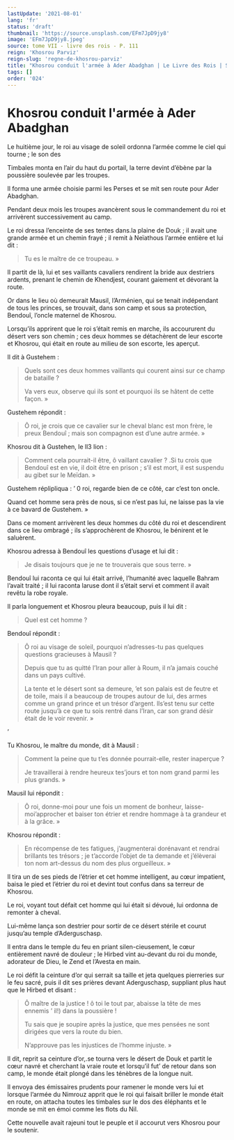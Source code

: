 ```yaml
---
lastUpdate: '2021-08-01'
lang: 'fr'
status: 'draft'
thumbnail: 'https://source.unsplash.com/EFm7JpD9jy8'
image: 'EFm7JpD9jy8.jpeg'
source: tome VII - livre des rois - P. 111
reign: 'Khosrou Parviz'
reign-slug: 'regne-de-khosrou-parviz'
title: "Khosrou conduit l'armée à Ader Abadghan | Le Livre des Rois | Shâhnâmeh"
tags: []
order: '024'
---
```


<!-- LTeX: language=fr -->

# Khosrou conduit l'armée à Ader Abadghan

Le huitième jour, le roi au visage de soleil ordonna l’armée comme le ciel qui tourne ; le son des

Timbales monta en l’air du haut du portail, la terre devint d’ébène par la poussière soulevée par les troupes.

Il forma une armée choisie parmi les Perses et se mit sen route pour Ader Abadghan.

Pendant deux mois les troupes avancèrent sous le commandement du roi et arrivèrent successivement au camp.

Le roi dressa l’enceinte de ses tentes dans.la plaine de Douk ; il avait une grande armée et un chemin frayé ; il remit à Neïathous l’armée entière et lui dit :

> Tu es le maître de ce troupeau. »

Il partit de là, lui et ses vaillants cavaliers rendirent la bride aux destriers ardents, prenant le chemin de Khendjest, courant gaiement et dévorant la route.

Or dans le lieu où demeurait Mausil, l’Arménien, qui se tenait indépendant de tous les princes, se trouvait, dans son camp et sous sa protection, Bendouî, l’oncle maternel de Khosrou.

Lorsqu’ils apprirent que le roi s’était remis en marche, ils accoururent du désert vers son chemin ; ces deux hommes se détachèrent de leur escorte et Khosrou, qui était en route au milieu de son escorte, les aperçut.

Il dit à Gustehem :

> Quels sont ces deux hommes vaillants qui courent ainsi sur ce champ de bataille ?
>
> Va vers eux, observe qui ils sont et pourquoi ils se hâtent de cette façon. »

Gustehem répondit :

> Ô roi, je crois que ce cavalier sur le cheval blanc est mon frère, le preux Bendouî ; mais son compagnon est d’une autre armée. »

Khosrou dit à Gustehen, le ll3 lion :

> Comment cela pourrait-il être, ô vaillant cavalier ? .Si tu crois que Bendouî est en vie, il doit être en prison ; s’il est mort, il est suspendu au gibet sur le Meïdan. »

Gustehem réplipliqua : ’ 0
roi, regarde bien de ce côté, car c’est ton oncle.

Quand cet homme sera près de nous, si ce n’est pas lui, ne laisse pas la vie à ce bavard de Gustehem. »

Dans ce moment arrivèrent les deux hommes du côté du roi et descendirent dans ce lieu ombragé ; ils s’approchèrent de Khosrou, le bénirent et le saluèrent.

Khosrou adressa à Bendouî les questions d’usage et lui dit :

> Je disais toujours que je ne te trouverais que sous terre. »

Bendouî lui raconta ce qui lui était arrivé, l’humanité avec laquelle Bahram l’avait traité ; il lui raconta laruse dont il s’était servi et comment il avait revêtu la robe royale.

Il parla longuement et Khosrou pleura beaucoup, puis il lui dit :

> Quel est cet homme ?

Bendouî répondit :

> Ô roi au visage de soleil, pourquoi n’adresses-tu pas quelques questions gracieuses à Mausil ?
>
> Depuis que tu as quitté l’Iran pour aller à Roum, il n’a jamais couché dans un pays cultivé.
>
> La tente et le désert sont sa demeure, ’et son palais est de feutre et de toile, mais il a beaucoup de troupes autour de lui, des armes comme un grand prince et un trésor d’argent. lls’est tenu sur cette route jusqu’à ce que tu sois rentré dans l’Iran, car son grand désir était de le voir revenir. »

’

Tu Khosrou, le maître du monde, dit à Mausil :

> Comment la peine que tu t’es donnée pourrait-elle, rester inaperçue ?
>
> Je travaillerai à rendre heureux tes’jours et ton nom grand parmi les plus grands. »

Mausil lui répondit :

> Ô roi, donne-moi pour une fois un moment de bonheur, laisse-moi’approcher et baiser ton étrier et rendre hommage à ta grandeur et à la grâce. »

Khosrou répondit :

> En récompense de tes fatigues, j’augmenterai dorénavant et rendrai brillants tes trésors ; je t’accorde l’objet de ta demande et j’élèverai ton nom art-dessus du nom des plus orgueilleux. »

Il tira un de ses pieds de l’étrier et cet homme intelligent, au cœur impatient, baisa le pied et l’étrier du roi et devint tout confus dans sa terreur de Khosrou.

Le roi, voyant tout défait cet homme qui lui était si dévoué, lui ordonna de remonter à cheval.

Lui-même lança son destrier pour sortir de ce désert stérile et courut jusqu’au temple d’Aderguschasp.

Il entra dans le temple du feu en priant silen-cieusement, le cœur entièrement navré de douleur ; le Hirbed vint au-devant du roi du monde, adorateur de Dieu, le Zend et l’Avesta en main.

Le roi défit la ceinture d’or qui serrait sa taille et jeta quelques pierreries sur le feu sacré, puis il dit ses prières devant Aderguschasp, suppliant plus haut que le Hirbed et disant :

> Ô maître de la justice ! ô
toi le tout par, abaisse la tête de mes ennemis ’ il!) dans la poussière !
>
> Tu sais que je soupire après la justice, que mes pensées ne sont dirigées que vers la route du bien.
>
> N’approuve pas les injustices de l’homme injuste. »

Il dit, reprit sa ceinture d’or,.se tourna vers le désert de Douk et partit le cœur navré et cherchant la vraie route et lorsqu’il fut’ de retour dans son camp, le monde était plongé dans les ténèbres de la longue nuit.

Il envoya des émissaires prudents pour ramener le monde vers lui et lorsque l’armée du Nimrouz apprit que le roi qui faisait briller le monde était en route, on attacha toutes les timbales sur le dos des éléphants et le monde se mit en émoi comme les flots du Nil.

Cette nouvelle avait rajeuni tout le peuple et il accourut vers Khosrou pour le soutenir.
